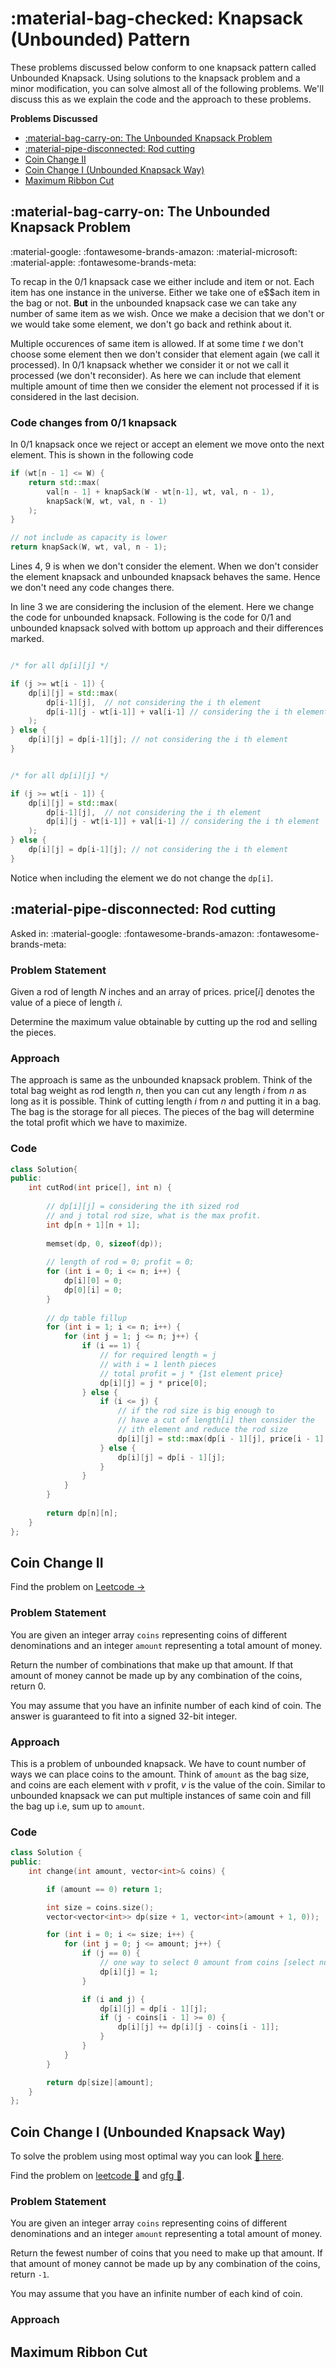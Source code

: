 # :material-bag-checked: Knapsack (Unbounded) Pattern

These problems discussed below conform to one knapsack pattern called Unbounded Knapsack. Using solutions to the knapsack problem and a minor modification, you can solve almost all of the following problems. We'll discuss this as we explain the code and the approach to these problems.

**Problems Discussed**

- [:material-bag-carry-on: The Unbounded Knapsack Problem](#material-bag-carry-on-the-unbounded-knapsack-problem)
- [:material-pipe-disconnected: Rod cutting](#material-pipe-disconnected-rod-cutting)
- [Coin Change II](#coin-change-ii)
- [Coin Change I (Unbounded Knapsack Way)](#coin-change-i-unbounded-knapsack-way)
- [Maximum Ribbon Cut](#maximum-ribbon-cut)


## :material-bag-carry-on: The Unbounded Knapsack Problem
:material-google: :fontawesome-brands-amazon: :material-microsoft: :material-apple: :fontawesome-brands-meta:

To recap in the $0/1$ knapsack case we either include and item or not. Each item has one instance in the universe. Either we take one of e$$ach item in the bag or not. **But** in the unbounded knapsack case we can take any number of same item as we wish. Once we make a decision that we don't or we would take some element, we don't go back and rethink about it.

Multiple occurences of same item is allowed. If at some time $t$ we don't choose some element then we don't consider that element again (we call it processed). In $0/1$ knapsack whether we consider it or not we call it processed (we don't reconsider). As here we can include that element multiple amount of time then we consider the element not processed if it is considered in the last decision.

### Code changes from $0/1$ knapsack
In $0/1$ knapsack once we reject or accept an element we move onto the next element. This is shown in the following code

```cpp linenums="1" hl_lines="3 4 9" title="Recursion of 0/1 Knapsack"
if (wt[n - 1] <= W) {
    return std::max(
        val[n - 1] + knapSack(W - wt[n-1], wt, val, n - 1),
        knapSack(W, wt, val, n - 1)
    );
}

// not include as capacity is lower
return knapSack(W, wt, val, n - 1);
```

Lines 4, 9 is when we don't consider the element. When we don't consider the element knapsack and unbounded knapsack behaves the same. Hence we don't need any code changes there.

In line $3$ we are considering the inclusion of the element. Here we change the code for unbounded knapsack. Following is the code for $0/1$ and unbounded knapsack solved with bottom up approach and their differences marked.

```cpp linenums="1" title="0/1 Knapsack Code (Bottom Up)" hl_lines="6"

/* for all dp[i][j] */

if (j >= wt[i - 1]) {
    dp[i][j] = std::max(
        dp[i-1][j],  // not considering the i th element
        dp[i-1][j - wt[i-1]] + val[i-1] // considering the i th element
    );
} else {
    dp[i][j] = dp[i-1][j]; // not considering the i th element
}
```

```cpp linenums="1" title="Unbounded Knapsack Code" hl_lines="6"

/* for all dp[i][j] */

if (j >= wt[i - 1]) {
    dp[i][j] = std::max(
        dp[i-1][j],  // not considering the i th element
        dp[i][j - wt[i-1]] + val[i-1] // considering the i th element
    );
} else {
    dp[i][j] = dp[i-1][j]; // not considering the i th element
}
```

Notice when including the element we do not change the `dp[i]`.

## :material-pipe-disconnected: Rod cutting
Asked in: :material-google: :fontawesome-brands-amazon: :fontawesome-brands-meta:

### Problem Statement
Given a rod of length $N$ inches and an array of prices. $\text{price}[i]$ denotes the value of a piece of length $i$. 

Determine the maximum value obtainable by cutting up the rod and selling the pieces.

### Approach
The approach is same as the unbounded knapsack problem. Think of the total bag weight as rod length $n$, then you can cut any length $i$ from $n$ as long as it is possible. Think of cutting length $i$ from $n$ and putting it in a bag. The bag is the storage for all pieces. The pieces of the bag will determine the total profit which we have to maximize.

### Code

```cpp linenums="1" title="Rod cutting problem (bottom up approach)"
class Solution{
public:
    int cutRod(int price[], int n) {
        
        // dp[i][j] = considering the ith sized rod
        // and j total rod size, what is the max profit.
        int dp[n + 1][n + 1];
        
        memset(dp, 0, sizeof(dp));
        
        // length of rod = 0; profit = 0;
        for (int i = 0; i <= n; i++) {
            dp[i][0] = 0;
            dp[0][i] = 0;
        }
        
        // dp table fillup
        for (int i = 1; i <= n; i++) {
            for (int j = 1; j <= n; j++) {
                if (i == 1) {
                    // for required length = j
                    // with i = 1 lenth pieces
                    // total profit = j * {1st element price}
                    dp[i][j] = j * price[0];
                } else {
                    if (i <= j) {
                        // if the rod size is big enough to
                        // have a cut of length[i] then consider the
                        // ith element and reduce the rod size
                        dp[i][j] = std::max(dp[i - 1][j], price[i - 1] + dp[i][j - i]);
                    } else {
                        dp[i][j] = dp[i - 1][j];
                    }
                }
            }
        }
        
        return dp[n][n];
    }
};
```
## Coin Change II
Find the problem on [Leetcode $\to$](https://leetcode.com/problems/coin-change-ii/description/)

### Problem Statement
You are given an integer array `coins` representing coins of different denominations and an integer `amount` representing a total amount of money.

Return the number of combinations that make up that amount. If that amount of money cannot be made up by any combination of the coins, return 0.

You may assume that you have an infinite number of each kind of coin. The answer is guaranteed to fit into a signed 32-bit integer.

### Approach
This is a problem of unbounded knapsack. We have to count number of ways we can place coins to the amount. Think of `amount` as the bag size, and coins are each element with $v$ profit, $v$ is the value of the coin. Similar to unbounded knapsack we can put multiple instances of same coin and fill the bag up i.e, sum up to `amount`.


### Code
```cpp linenums="1" title="Coin Change II"
class Solution {
public:
    int change(int amount, vector<int>& coins) {

        if (amount == 0) return 1;

        int size = coins.size();
        vector<vector<int>> dp(size + 1, vector<int>(amount + 1, 0));

        for (int i = 0; i <= size; i++) {
            for (int j = 0; j <= amount; j++) {
                if (j == 0) {
                    // one way to select 0 amount from coins [select null set]
                    dp[i][j] = 1;
                }

                if (i and j) {
                    dp[i][j] = dp[i - 1][j];
                    if (j - coins[i - 1] >= 0) {
                        dp[i][j] += dp[i][j - coins[i - 1]];
                    }
                }
            }
        }

        return dp[size][amount];
    }
};
```

## Coin Change I (Unbounded Knapsack Way)
To solve the problem using most optimal way you can look [🔗 here](https://algorithms.theroyakash.com/dp/problems/#coin-combinations-ii).

Find the problem on [leetcode 🔗](https://leetcode.com/problems/coin-change/description/) and [gfg 🔗](https://practice.geeksforgeeks.org/problems/coin-change2448/1).

### Problem Statement
You are given an integer array `coins` representing coins of different denominations and an integer `amount` representing a total amount of money.

Return the fewest number of coins that you need to make up that amount. If that amount of money cannot be made up by any combination of the coins, return `-1`.

You may assume that you have an infinite number of each kind of coin.

### Approach

## Maximum Ribbon Cut
